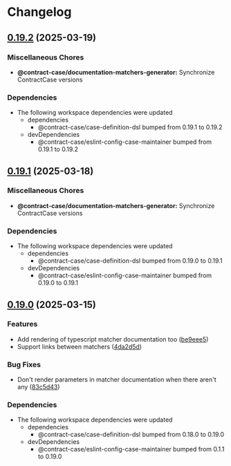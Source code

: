 # Changelog

## [0.19.2](https://github.com/case-contract-testing/contract-case/compare/@contract-case/documentation-matchers-generator-v0.19.1...@contract-case/documentation-matchers-generator-v0.19.2) (2025-03-19)


### Miscellaneous Chores

* **@contract-case/documentation-matchers-generator:** Synchronize ContractCase versions


### Dependencies

* The following workspace dependencies were updated
  * dependencies
    * @contract-case/case-definition-dsl bumped from 0.19.1 to 0.19.2
  * devDependencies
    * @contract-case/eslint-config-case-maintainer bumped from 0.19.1 to 0.19.2

## [0.19.1](https://github.com/case-contract-testing/contract-case/compare/@contract-case/documentation-matchers-generator-v0.19.0...@contract-case/documentation-matchers-generator-v0.19.1) (2025-03-18)


### Miscellaneous Chores

* **@contract-case/documentation-matchers-generator:** Synchronize ContractCase versions


### Dependencies

* The following workspace dependencies were updated
  * dependencies
    * @contract-case/case-definition-dsl bumped from 0.19.0 to 0.19.1
  * devDependencies
    * @contract-case/eslint-config-case-maintainer bumped from 0.19.0 to 0.19.1

## [0.19.0](https://github.com/case-contract-testing/contract-case/compare/@contract-case/documentation-matchers-generator-v0.0.1...@contract-case/documentation-matchers-generator-v0.19.0) (2025-03-15)


### Features

* Add rendering of typescript matcher documentation too ([be9eee5](https://github.com/case-contract-testing/contract-case/commit/be9eee507cdcedd88e5eef7c300ac396e2334628))
* Support links between matchers ([4da2d5d](https://github.com/case-contract-testing/contract-case/commit/4da2d5dbddcf6958b4b62b06a1f545d56342ecd2))


### Bug Fixes

* Don't render parameters in matcher documentation when there aren't any ([83c5d43](https://github.com/case-contract-testing/contract-case/commit/83c5d4319a234100843d64258fe20cb371159232))


### Dependencies

* The following workspace dependencies were updated
  * dependencies
    * @contract-case/case-definition-dsl bumped from 0.18.0 to 0.19.0
  * devDependencies
    * @contract-case/eslint-config-case-maintainer bumped from 0.1.1 to 0.19.0
